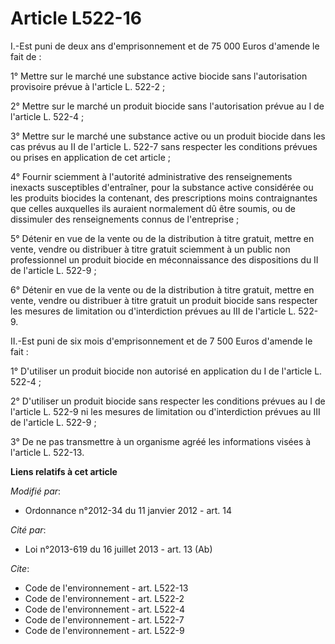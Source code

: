 # Article L522-16

I.-Est puni de deux ans d'emprisonnement et de 75 000 Euros d'amende le fait de : 

1° Mettre sur le marché une substance active biocide sans l'autorisation provisoire prévue à l'article L. 522-2 ; 

2° Mettre sur le marché un produit biocide sans l'autorisation prévue au I de l'article L. 522-4 ; 

3° Mettre sur le marché une substance active ou un produit biocide dans les cas prévus au II de l'article L. 522-7 sans
respecter les conditions prévues ou prises en application de cet article ; 

4° Fournir sciemment à l'autorité administrative des renseignements inexacts susceptibles d'entraîner, pour la substance
active considérée ou les produits biocides la contenant, des prescriptions moins contraignantes que celles auxquelles ils
auraient normalement dû être soumis, ou de dissimuler des renseignements connus de l'entreprise ; 

5° Détenir en vue de la vente ou de la distribution à titre gratuit, mettre en vente, vendre ou distribuer à titre gratuit
sciemment à un public non professionnel un produit biocide en méconnaissance des dispositions du II de l'article L. 522-9 ; 

6° Détenir en vue de la vente ou de la distribution à titre gratuit, mettre en vente, vendre ou distribuer à titre gratuit un
produit biocide sans respecter les mesures de limitation ou d'interdiction prévues au III de l'article L. 522-9. 

II.-Est puni de six mois d'emprisonnement et de 7 500 Euros d'amende le fait : 

1° D'utiliser un produit biocide non autorisé en application du I de l'article L. 522-4 ; 

2° D'utiliser un produit biocide sans respecter les conditions prévues au I de l'article L. 522-9 ni les mesures de
limitation ou d'interdiction prévues au III de l'article L. 522-9 ; 

3° De ne pas transmettre à un organisme agréé les informations visées à l'article L. 522-13.

**Liens relatifs à cet article**

_Modifié par_:

  - Ordonnance n°2012-34 du 11 janvier 2012 - art. 14

_Cité par_:

  - Loi n°2013-619 du 16 juillet 2013 - art. 13 (Ab)

_Cite_:

  - Code de l'environnement - art. L522-13
  - Code de l'environnement - art. L522-2
  - Code de l'environnement - art. L522-4
  - Code de l'environnement - art. L522-7
  - Code de l'environnement - art. L522-9
